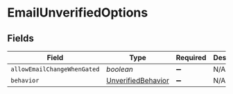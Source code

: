 # EmailUnverifiedOptions


## Fields

| Field                                                           | Type                                                            | Required                                                        | Description                                                     |
| --------------------------------------------------------------- | --------------------------------------------------------------- | --------------------------------------------------------------- | --------------------------------------------------------------- |
| `allowEmailChangeWhenGated`                                     | *boolean*                                                       | :heavy_minus_sign:                                              | N/A                                                             |
| `behavior`                                                      | [UnverifiedBehavior](../../models/shared/unverifiedbehavior.md) | :heavy_minus_sign:                                              | N/A                                                             |